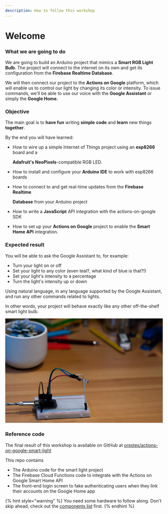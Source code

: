 ```yaml
---
description: How to follow this workshop
---
```


# Welcome

### What we are going to do

We are going to build an Arduino project that mimics a **Smart RGB Light Bulb**. The project will connect to the internet on its own and get its configuration from the **Firebase Realtime Database**. 

We will then connect our project to the **Actions on Google** platform, which will enable us to control our light by changing its color or intensity. To issue commands, we'll be able to use our voice with the **Google Assistant** or simply the **Google Home.**

### Objective

The main goal is to **have fun** writing **simple** **code** and **learn** new things **together**.

By the end you will have learned:

* How to wire up a simple Internet of Things project using an **esp8266** board and a

  **Adafruit's NeoPixels**-compatible RGB LED.

* How to install and configure your **Arduino IDE** to work with esp8266 boards
* How to connect to and get real-time updates from the **Firebase Realtime**

  **Database** from your Arduino project

* How to write a **JavaScript** API integration with the actions-on-google SDK
* How to set up your **Actions on Google** project to enable the **Smart Home API** integration.

### Expected result

You will be able to ask the Google Assistant to, for example:

* Turn your light on or off
* Set your light to any color \(even teal?, what kind of blue is that?!\)
* Set your light's intensity to a percentage
* Turn the light's intensity up or down

Using natural language, in any language supported by the Google Assistant, and run any other commands related to lights.

In other words, your project will behave exactly like any other off-the-shelf smart light bulb.

![This is what your smart light bulb will look like](.gitbook/assets/result.png)

### Reference code

The final result of this workshop is available on GitHub at [orestes/actions-on-google-smart-light](https://github.com/orestes/actions-on-google-smart-light)

This repo contains

* The Arduino code for the smart light project
* The Firebase Cloud Functions code to integrate with the Actions on Google Smart Home API 
* The front-end login screen to fake authenticating users when they link their accounts on the Google Home app

{% hint style="warning" %}
You need some hardware to follow along. Don't skip ahead, check out the [components list](requisites.md) first.
{% endhint %}

